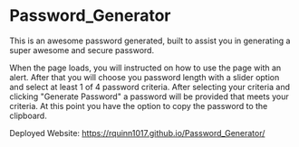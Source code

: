 # Password_Generator

This is an awesome password generated, built to assist you in generating a super awesome and secure password. 

When the page loads, you will instructed on how to use the page with an alert. After that you will choose you password length with a slider option and select at least 1 of 4 password criteria. After selecting your criteria and clicking "Generate Password" a password will be provided that meets your criteria. At this point you have the option to copy the password to the clipboard.


Deployed Website: https://rquinn1017.github.io/Password_Generator/
